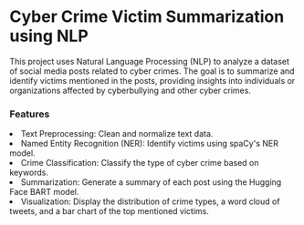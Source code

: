 <h1>Cyber Crime Victim Summarization using NLP</h1>
This project uses Natural Language Processing (NLP) to analyze a dataset of social media posts related to cyber crimes. The goal is to summarize and identify victims mentioned in the posts, providing insights into individuals or organizations affected by cyberbullying and other cyber crimes.

<h3>Features</h3>
<li>Text Preprocessing: Clean and normalize text data.</li>

<li>Named Entity Recognition (NER): Identify victims using spaCy's NER model.</li>

<li>Crime Classification: Classify the type of cyber crime based on keywords.</li>

<li>Summarization: Generate a summary of each post using the Hugging Face BART model.</li>

<li>Visualization: Display the distribution of crime types, a word cloud of tweets, and a bar chart of the top mentioned victims.</li>
